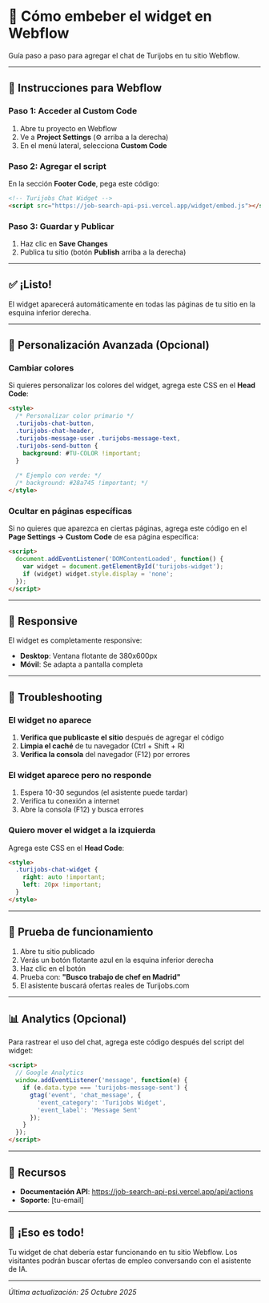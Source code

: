 # 🎯 Cómo embeber el widget en Webflow

Guía paso a paso para agregar el chat de Turijobs en tu sitio Webflow.

---

## 📝 Instrucciones para Webflow

### Paso 1: Acceder al Custom Code

1. Abre tu proyecto en Webflow
2. Ve a **Project Settings** (⚙️ arriba a la derecha)
3. En el menú lateral, selecciona **Custom Code**

### Paso 2: Agregar el script

En la sección **Footer Code**, pega este código:

```html
<!-- Turijobs Chat Widget -->
<script src="https://job-search-api-psi.vercel.app/widget/embed.js"></script>
```

### Paso 3: Guardar y Publicar

1. Haz clic en **Save Changes**
2. Publica tu sitio (botón **Publish** arriba a la derecha)

---

## ✅ ¡Listo!

El widget aparecerá automáticamente en todas las páginas de tu sitio en la esquina inferior derecha.

---

## 🎨 Personalización Avanzada (Opcional)

### Cambiar colores

Si quieres personalizar los colores del widget, agrega este CSS en el **Head Code**:

```html
<style>
  /* Personalizar color primario */
  .turijobs-chat-button,
  .turijobs-chat-header,
  .turijobs-message-user .turijobs-message-text,
  .turijobs-send-button {
    background: #TU-COLOR !important;
  }
  
  /* Ejemplo con verde: */
  /* background: #28a745 !important; */
</style>
```

### Ocultar en páginas específicas

Si no quieres que aparezca en ciertas páginas, agrega este código en el **Page Settings → Custom Code** de esa página específica:

```html
<script>
  document.addEventListener('DOMContentLoaded', function() {
    var widget = document.getElementById('turijobs-widget');
    if (widget) widget.style.display = 'none';
  });
</script>
```

---

## 📱 Responsive

El widget es completamente responsive:
- **Desktop**: Ventana flotante de 380x600px
- **Móvil**: Se adapta a pantalla completa

---

## 🐛 Troubleshooting

### El widget no aparece

1. **Verifica que publicaste el sitio** después de agregar el código
2. **Limpia el caché** de tu navegador (Ctrl + Shift + R)
3. **Verifica la consola** del navegador (F12) por errores

### El widget aparece pero no responde

1. Espera 10-30 segundos (el asistente puede tardar)
2. Verifica tu conexión a internet
3. Abre la consola (F12) y busca errores

### Quiero mover el widget a la izquierda

Agrega este CSS en el **Head Code**:

```html
<style>
  .turijobs-chat-widget {
    right: auto !important;
    left: 20px !important;
  }
</style>
```

---

## 🎯 Prueba de funcionamiento

1. Abre tu sitio publicado
2. Verás un botón flotante azul en la esquina inferior derecha
3. Haz clic en el botón
4. Prueba con: **"Busco trabajo de chef en Madrid"**
5. El asistente buscará ofertas reales de Turijobs.com

---

## 📊 Analytics (Opcional)

Para rastrear el uso del chat, agrega este código después del script del widget:

```html
<script>
  // Google Analytics
  window.addEventListener('message', function(e) {
    if (e.data.type === 'turijobs-message-sent') {
      gtag('event', 'chat_message', {
        'event_category': 'Turijobs Widget',
        'event_label': 'Message Sent'
      });
    }
  });
</script>
```

---

## 🔗 Recursos

- **Documentación API**: https://job-search-api-psi.vercel.app/api/actions
- **Soporte**: [tu-email]

---

## 🎉 ¡Eso es todo!

Tu widget de chat debería estar funcionando en tu sitio Webflow. Los visitantes podrán buscar ofertas de empleo conversando con el asistente de IA.

---

*Última actualización: 25 Octubre 2025*

